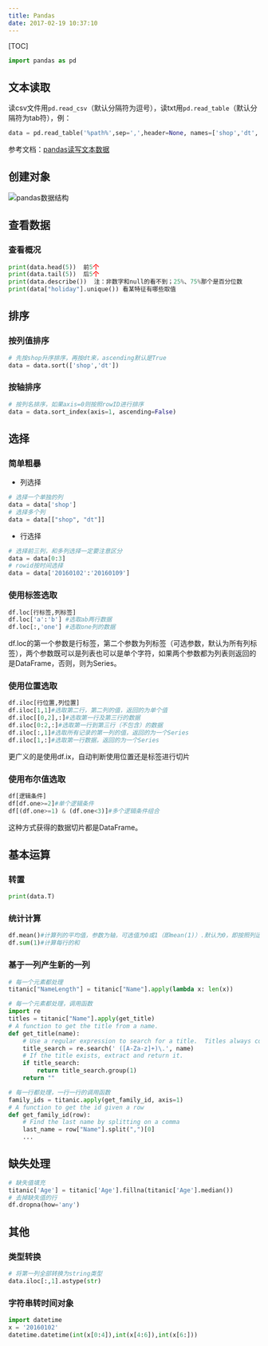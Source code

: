 ```yaml
---
title: Pandas
date: 2017-02-19 10:37:10
---
```

[TOC]

``` python
import pandas as pd
```
## 文本读取
读csv文件用`pd.read_csv`（默认分隔符为逗号），读txt用`pd.read_table`（默认分隔符为tab符），例：
``` python
data = pd.read_table('%path%',sep=',',header=None, names=['shop','dt','week','holiday','pay'], dtype={'dt':'str'})
```
参考文档：[pandas读写文本数据](http://freefarm.cc/2016/05/23/PANDAS%E5%B8%B8%E7%94%A8%E6%89%8B%E5%86%8C-I-%E8%AF%BB%E5%86%99%E6%96%87%E6%9C%AC%E6%95%B0%E6%8D%AE/)

## 创建对象
![pandas数据结构](http://oa5sa0jqw.bkt.clouddn.com/3d18ec345d080d3aed6532a1742045d0.png)

## 查看数据

### 查看概况
``` python
print(data.head(5))  前5个
print(data.tail(5))  后5个
print(data.describe())  注：非数字和null的看不到；25%、75%那个是百分位数
print(data["holiday"].unique()) 看某特征有哪些取值
```

## 排序

### 按列值排序
```python
# 先按shop升序排序，再按dt来，ascending默认是True
data = data.sort(['shop','dt'])
```
### 按轴排序
```python
# 按列名排序，如果axis=0则按照rowID进行排序
data = data.sort_index(axis=1, ascending=False)
```

## 选择

### 简单粗暴
- 列选择
```python
# 选择一个单独的列
data = data['shop']
# 选择多个列
data = data[["shop", "dt"]]
```
- 行选择
```python
# 选择前三列，和多列选择一定要注意区分
data = data[0:3]
# rowid按时间选择
data = data['20160102':'20160109']
```
### 使用标签选取
```python
df.loc[行标签,列标签]
df.loc['a':'b'] #选取ab两行数据
df.loc[:,'one'] #选取one列的数据
```
df.loc的第一个参数是行标签，第二个参数为列标签（可选参数，默认为所有列标签），两个参数既可以是列表也可以是单个字符，如果两个参数都为列表则返回的是DataFrame，否则，则为Series。

### 使用位置选取
```python
df.iloc[行位置,列位置]
df.iloc[1,1]#选取第二行，第二列的值，返回的为单个值
df.iloc[[0,2],:]#选取第一行及第三行的数据
df.iloc[0:2,:]#选取第一行到第三行（不包含）的数据
df.iloc[:,1]#选取所有记录的第一列的值，返回的为一个Series
df.iloc[1,:]#选取第一行数据，返回的为一个Series
```
更广义的是使用df.ix，自动判断使用位置还是标签进行切片

### 使用布尔值选取
```python
df[逻辑条件]
df[df.one>=2]#单个逻辑条件
df[(df.one>=1) & (df.one<3)]#多个逻辑条件组合
```
这种方式获得的数据切片都是DataFrame。

## 基本运算

### 转置
```python
print(data.T)
```

### 统计计算
```python
df.mean()#计算列的平均值，参数为轴，可选值为0或1（即mean(1)）.默认为0，即按照列运算
df.sum(1)#计算每行的和
```

### 基于一列产生新的一列
```python
# 每一个元素都处理
titanic["NameLength"] = titanic["Name"].apply(lambda x: len(x))
```
```python
# 每一个元素都处理，调用函数
import re
titles = titanic["Name"].apply(get_title)  
# A function to get the title from a name.
def get_title(name):
    # Use a regular expression to search for a title.  Titles always consist of capital and lowercase letters, and end with a period.
    title_search = re.search(' ([A-Za-z]+)\.', name)
    # If the title exists, extract and return it.
    if title_search:
        return title_search.group(1)
    return ""
```
```python
# 每一行都处理，一行一行的调用函数
family_ids = titanic.apply(get_family_id, axis=1)
# A function to get the id given a row
def get_family_id(row):
    # Find the last name by splitting on a comma
    last_name = row["Name"].split(",")[0]
    ...
```

## 缺失处理
```python
# 缺失值填充
titanic['Age'] = titanic['Age'].fillna(titanic['Age'].median())
# 去掉缺失值的行
df.dropna(how='any')
```

## 其他
### 类型转换
```python
# 将第一列全部转换为string类型
data.iloc[:,1].astype(str)
```
### 字符串转时间对象
```python
import datetime
x = '20160102'
datetime.datetime(int(x[0:4]),int(x[4:6]),int(x[6:]))
```
